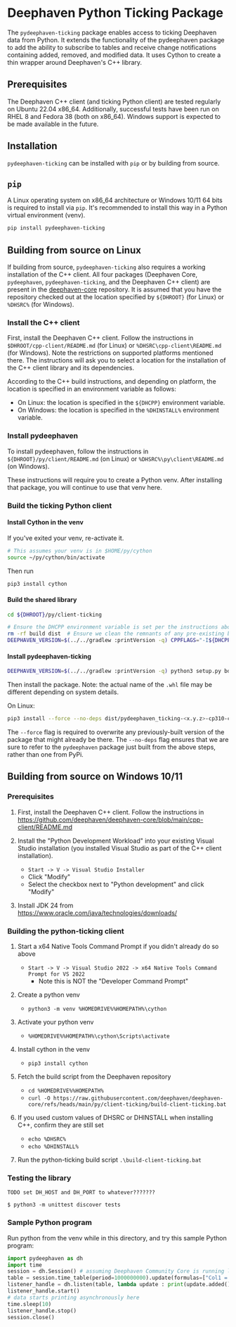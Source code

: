 # Deephaven Python Ticking Package

The `pydeephaven-ticking` package enables access to ticking Deephaven data from Python. It extends
the functionality of the pydeephaven package to add the ability to subscribe to tables and receive
change notifications containing added, removed, and modified data. It uses Cython to create a thin
wrapper around Deephaven's C++ library.

## Prerequisites

The Deephaven C++ client (and ticking Python client) are tested regularly on Ubuntu 22.04 x86_64.
Additionally, successful tests have been run on RHEL 8 and Fedora 38 (both on x86_64).
Windows support is expected to be made available in the future.

## Installation

`pydeephaven-ticking` can be installed with `pip` or by building from source.

## `pip`

A Linux operating system on x86_64 architecture or Windows 10/11 64 bits is required to install via
`pip`. It's recommended to install this way in a Python virtual environment (venv).

```sh
pip install pydeephaven-ticking
```

## Building from source on Linux

If building from source, `pydeephaven-ticking` also requires a working installation of the C++
client. All four packages (Deephaven Core, `pydeephaven`, `pydeephaven-ticking`, and the Deephaven 
C++ client) are present in the [deephaven-core](https://github.com/deephaven/deephaven-core) 
repository. It is assumed that you have the repository checked out at the location specified by 
`${DHROOT}` (for Linux) or `%DHSRC%` (for Windows).

### Install the C++ client

First, install the Deephaven C++ client. Follow the instructions in `$DHROOT/cpp-client/README.md`
(for Linux) or `%DHSRC\cpp-client\README.md` (for Windows).
Note the restrictions on supported platforms mentioned there. The instructions will ask you to
select a location for the installation of the C++ client library and its dependencies.

According to the C++ build instructions, and depending on platform,
the location is specified in an environment variable as follows:

* On Linux: the location is specified in the `${DHCPP}` environment variable.
* On Windows: the location is specified in the `%DHINSTALL%` environment variable.

### Install pydeephaven

To install pydeephaven, follow the instructions in `${DHROOT}/py/client/README.md` (on Linux)
or `%DHSRC%\py\client\README.md` (on Windows).

These instructions will require you to create a Python venv. After installing that package,
you will continue to use that venv here.

### Build the ticking Python client

#### Install Cython in the venv

If you've exited your venv, re-activate it.

```sh
# This assumes your venv is in $HOME/py/cython
source ~/py/cython/bin/activate
```

Then run 

```sh
pip3 install cython
```

#### Build the shared library

```sh
cd ${DHROOT}/py/client-ticking
```

```sh
# Ensure the DHCPP environment variable is set per the instructions above
rm -rf build dist  # Ensure we clean the remnants of any pre-existing build.
DEEPHAVEN_VERSION=$(../../gradlew :printVersion -q) CPPFLAGS="-I${DHCPP}/include" LDFLAGS="-L${DHCPP}/lib" python3 setup.py build_ext -i
```


#### Install pydeephaven-ticking

```sh
DEEPHAVEN_VERSION=$(../../gradlew :printVersion -q) python3 setup.py bdist_wheel
```

Then install the package.
Note: the actual name of the `.whl` file may be different depending on system details.

On Linux:

```sh
pip3 install --force --no-deps dist/pydeephaven_ticking-<x.y.z>-cp310-cp310-linux_x86_64.whl
```

The `--force` flag is required to overwrite any previously-built version of the package that might
already be there. The `--no-deps` flag ensures that we are sure to refer to the `pydeephaven`
package just built from the above steps, rather than one from PyPi.

## Building from source on Windows 10/11

### Prerequisites

1. First, install the Deephaven C++ client. Follow the instructions in
   https://github.com/deephaven/deephaven-core/blob/main/cpp-client/README.md

2. Install the "Python Development Workload" into your existing Visual Studio installation
   (you installed Visual Studio as part of the C++ client installation).
   * `Start -> V -> Visual Studio Installer`
   * Click "Modify"
   * Select the checkbox next to "Python development" and click "Modify"

3. Install JDK 24 from https://www.oracle.com/java/technologies/downloads/

### Building the python-ticking client

1. Start a x64 Native Tools Command Prompt if you didn't already do so above
   * `Start -> V -> Visual Studio 2022 -> x64 Native Tools Command Prompt for VS 2022`
     - Note this is NOT the "Developer Command Prompt"

2. Create a python venv
   * `python3 -m venv %HOMEDRIVE%%HOMEPATH%\cython`

2. Activate your python venv
   * `%HOMEDRIVE%%HOMEPATH%\cython\Scripts\activate`

3. Install cython in the venv
   * `pip3 install cython`

4. Fetch the build script from the Deephaven repository
   * `cd %HOMEDRIVE%%HOMEPATH%`
   * `curl -O https://raw.githubusercontent.com/deephaven/deephaven-core/refs/heads/main/py/client-ticking/build-client-ticking.bat`

4. If you used custom values of DHSRC or DHINSTALL when installing C++, confirm they are still set
   * `echo %DHSRC%`
   * `echo %DHINSTALL%`

5. Run the python-ticking build script
   `.\build-client-ticking.bat`

### Testing the library


``` shell
TODO set DH_HOST and DH_PORT to whatever???????

$ python3 -m unittest discover tests

```

### Sample Python program

Run python from the venv while in this directory, and try this sample Python program:

``` python
import pydeephaven as dh
import time
session = dh.Session() # assuming Deephaven Community Core is running locally with the default configuration
table = session.time_table(period=1000000000).update(formulas=["Col1 = i"])
listener_handle = dh.listen(table, lambda update : print(update.added()))
listener_handle.start()
# data starts printing asynchronously here
time.sleep(10)
listener_handle.stop()
session.close()
```

